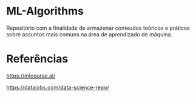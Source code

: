 # ML-Algorithms
Repositório com a finalidade de armazenar conteudos teóricos e práticos sobre assuntos mais comuns na área de aprendizado de máquina.

# Referências 
https://mlcourse.ai/

https://datajobs.com/data-science-repo/

